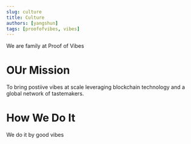 ```yaml
---
slug: culture
title: Culture
authors: [yangshun]
tags: [proofofvibes, vibes]
---
```


We are family at Proof of Vibes


# OUr Mission
To bring postiive vibes at scale leveraging blockchain technology and a global network of tastemakers.

# How We Do It
We do it by good vibes